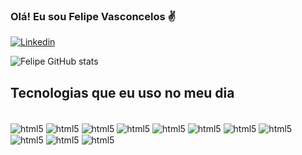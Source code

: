 ### Olá! Eu sou Felipe Vasconcelos ✌️

[![Linkedin](https://img.shields.io/badge/LinkedIn-0077B5?style=for-the-badge&logo=linkedin&logoColor=white)](https://www.linkedin.com/in/felipe-vasconcelos-607063207/)

![Felipe GitHub stats](https://github-readme-stats.vercel.app/api?username=lvasconcelos20&show_icons=true&theme=radical)



## Tecnologias que eu uso no meu dia

<div style="display: inline_block"><br/>
    <img align= "center" alt= "html5" src="https://img.shields.io/badge/HTML5-E34F26?style=for-the-badge&logo=html5&logoColor=white"/>
    <img align= "center" alt= "html5" src="https://img.shields.io/badge/CSS3-1572B6?style=for-the-badge&logo=css3&logoColor=white"/>
    <img align= "center" alt= "html5" src="https://img.shields.io/badge/Express.js-404D59?style=for-the-badge"/>
    <img align= "center" alt= "html5" src="https://img.shields.io/badge/React-20232A?style=for-the-badge&logo=react&logoColor=61DAFB"/>
    <img align= "center" alt= "html5" src="https://img.shields.io/badge/React_Native-20232A?style=for-the-badge&logo=react&logoColor=61DAFB"/>
    <img align= "center" alt= "html5" src="https://img.shields.io/badge/styled--components-DB7093?style=for-the-badge&logo=styled-components&logoColor=white"/>
    <img align= "center" alt= "html5" src="https://img.shields.io/badge/Prisma-3982CE?style=for-the-badge&logo=Prisma&logoColor=white"/>
    <img align= "center" alt= "html5" src="https://img.shields.io/badge/TypeScript-007ACC?style=for-the-badge&logo=typescript&logoColor=white"/>
    <img align= "center" alt= "html5" src="https://img.shields.io/badge/JavaScript-323330?style=for-the-badge&logo=javascript&logoColor=F7DF1E"/>
    <img align= "center" alt= "html5" src="https://img.shields.io/badge/Node.js-43853D?style=for-the-badge&logo=node.js&logoColor=white"/>
    <img align= "center" alt= "html5" src="https://img.shields.io/badge/Python-14354C?style=for-the-badge&logo=python&logoColor=white"/>     
</div>
